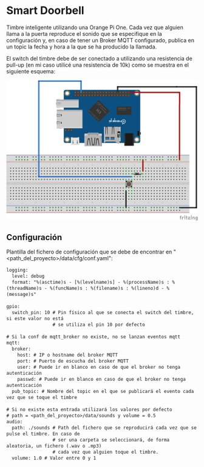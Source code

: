 # Smart Doorbell
Timbre inteligente utilizando una Orange Pi One. Cada vez que alguien llama a la puerta reproduce 
el sonido que se especifique en la configuración y, en caso de tener un Broker MQTT configurado, 
publica en un topic la fecha y hora a la que se ha producido la llamada.

El switch del timbre debe de ser conectado a utilizando una resistencia de pull-up (en mi caso utilicé una resistencia de 
10k) como se muestra en el siguiente esquema:

![Esquema electrico](https://github.com/infdsc02/OrangePiOneSmartDoorbell/blob/master/electronic_eschema/Esquema_Fritzing_bb.png?raw=true)

## Configuración
Plantilla del fichero de configuración que se debe de encontrar en 
"<path_del_proyecto>/data/cfg/conf.yaml":
```
logging:
  level: debug
  format: "%(asctime)s - [%(levelname)s] - %(processName)s : %(threadName)s - %(funcName)s : %(filename)s : %(lineno)d - %(message)s"

gpio:
  switch_pin: 10 # Pin físico al que se conecta el switch del timbre, si este valor no está
                 # se utiliza el pin 10 por defecto

# Si la conf de mqtt_broker no existe, no se lanzan eventos mqtt
mqtt:
  broker:
    host: # IP o hostname del broker MQTT
    port: # Puerto de escucha del broker MQTT
    user: # Puede ir en blanco en caso de que el broker no tenga autenticación
    passwd: # Puede ir en blanco en caso de que el broker no tenga autenticación
  pub_topic: # Nombre del topic en el que se publicará el evento cada vez que se toque el timbre

# Si no existe esta entrada utilizará los valores por defecto
# path = <path_del_proyecto>/data/sounds y volume = 0.5
audio:
  path: ./sounds # Path del fichero que se reproducirá cada vez que se pulse el timbre. En caso de
                 # ser una carpeta se seleccionará, de forma aleatoria, un fichero (.wav o .mp3) 
                 # cada vez que alguien toque el timbre. 
  volume: 1.0 # Valor entre 0 y 1

```